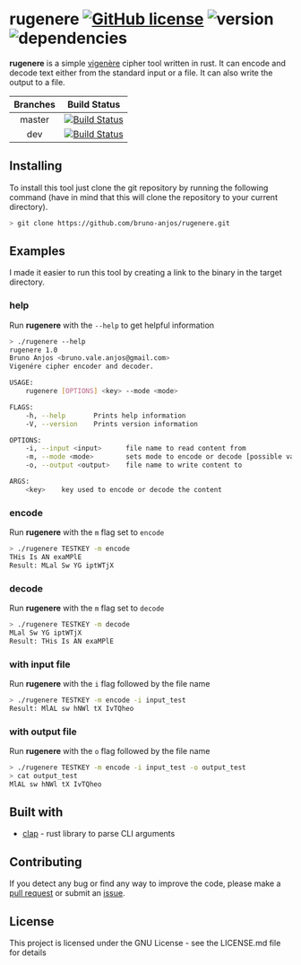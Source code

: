 # rugenere [![GitHub license](https://img.shields.io/badge/license-GNU-blue.svg)](https://github.com/bruno-anjos/rugenere/blob/master/LICENSE) ![version](https://img.shields.io/badge/version-1.1.0-yellow) ![dependencies](https://img.shields.io/badge/clap-2.33-orange)

**rugenere** is a simple [vigenère](https://en.wikipedia.org/wiki/Vigen%C3%A8re_cipher) cipher tool written in rust. It can encode and decode text either from the standard input or a file. It can also write the output to a file.

| **Branches** | **Build Status** |
|:--------:|:------------:|
|  master  |[![Build Status](https://travis-ci.org/bruno-anjos/rugenere.svg?branch=master)](https://travis-ci.org/bruno-anjos/rugenere)|
| dev      |[![Build Status](https://travis-ci.org/bruno-anjos/rugenere.svg?branch=dev)](https://travis-ci.org/bruno-anjos/rugenere)|

## Installing

To install this tool just clone the git repository by running the following command (have in mind that this will clone the repository to your current directory).

```bash
> git clone https://github.com/bruno-anjos/rugenere.git
```

## Examples

I made it easier to run this tool by creating a link to the binary in the target directory.

### help

Run **rugenere** with the `--help` to get helpful information

```bash
> ./rugenere --help
rugenere 1.0
Bruno Anjos <bruno.vale.anjos@gmail.com>
Vigenére cipher encoder and decoder.

USAGE:
    rugenere [OPTIONS] <key> --mode <mode>

FLAGS:
    -h, --help       Prints help information
    -V, --version    Prints version information

OPTIONS:
    -i, --input <input>      file name to read content from
    -m, --mode <mode>        sets mode to encode or decode [possible values: encode, decode]
    -o, --output <output>    file name to write content to

ARGS:
    <key>    key used to encode or decode the content
```

### encode

Run **rugenere** with the `m` flag set to `encode`

```bash
> ./rugenere TESTKEY -m encode
THis Is AN exaMPlE
Result: MLal Sw YG iptWTjX
```

### decode

Run **rugenere** with the `m` flag set to `decode`

```bash
> ./rugenere TESTKEY -m decode
MLal Sw YG iptWTjX
Result: THis Is AN exaMPlE
```

### with input file

Run **rugenere** with the `i` flag followed by the file name

```bash
> ./rugenere TESTKEY -m encode -i input_test
Result: MlAL sw hNWl tX IvTQheo
```

### with output file

Run **rugenere** with the `o` flag followed by the file name

```bash
> ./rugenere TESTKEY -m encode -i input_test -o output_test
> cat output_test
MlAL sw hNWl tX IvTQheo
```

## Built with

- [clap](https://clap.rs/) - rust library to parse CLI arguments

## Contributing

If you detect any bug or find any way to improve the code, please make a [pull request](https://github.com/bruno-anjos/rugenere/pulls) or submit an [issue](https://github.com/bruno-anjos/rugenere/issues).

## License

This project is licensed under the GNU License - see the LICENSE.md file for details
